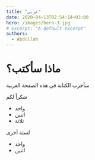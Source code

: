 ```yaml
---
title: "عربي"
date: 2020-04-13T02:54:14+03:00
hero: /images/hero-3.jpg
# excerpt: "A default excerpt"
authors: 
  - Abdullah
---
```


# ماذا سأكتب؟ 
سأجرب الكتابة في هذه الصفحة الغربية 

شكراً لكم
- واحد
- اثنين
- ثلاثة 

لستة أخرى 
* واحد
* اثنين
